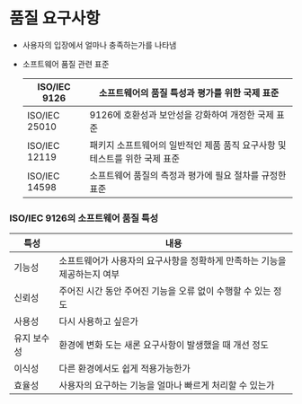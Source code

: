 # 품질 요구사항

- 사용자의 입장에서 얼마나 충족하는가를 나타냄

- 소프트웨어 품질 관련 표준

  | ISO/IEC 9126  | 소프트웨어의 품질 특성과 평가를 위한 국제 표준               |
  | ------------- | ------------------------------------------------------------ |
  | ISO/IEC 25010 | 9126에 호환성과 보안성을 강화하여 개정한  국제 표준          |
  | ISO/IEC 12119 | 패키지 소프트웨어의 일반적인 제품 품직 요구사항 및 테스트를 위한 국제 표준 |
  | ISO/IEC 14598 | 소프트웨어 품질의 측정과 평가에 필요 절차를 규정한 표준      |

  

### ISO/IEC 9126의 소프트웨어 품질 특성

| 특성        | 내용                                                         |
| ----------- | ------------------------------------------------------------ |
| 기능성      | 소프트웨어가 사용자의 요구사항을 정확하게 만족하는 기능을 제공하는지 여부 |
| 신뢰성      | 주어진 시간 동안 주어진 기능을 오류 없이 수행할 수 있는 정도 |
| 사용성      | 다시 사용하고 싶은가                                         |
| 유지 보수성 | 환경에 변화 도는 새론 요구사항이 발생했을 때 개선 정도       |
| 이식성      | 다른 환경에서도 쉽게 적용가능한가                            |
| 효율성      | 사용자의 요구하는 기능을 얼마나 빠르게 처리할 수 있는가      |

